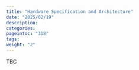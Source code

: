 ```yaml
---
title: "Hardware Specification and Architecture"
date: "2025/02/19"
description:
categories:
pageintoc: "318"
tags:
weight: "2"
---
```


<a id="hardware-spec-and-architecture-5g-ready-opennebula"></a>

<!--# Hardware Specification and Architecture -->

TBC
